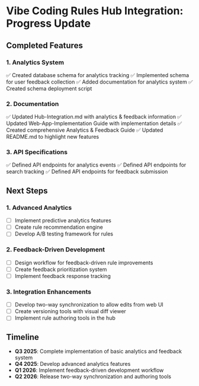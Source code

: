 # Vibe Coding Rules Hub Integration: Progress Update

## Completed Features

### 1. Analytics System
✅ Created database schema for analytics tracking
✅ Implemented schema for user feedback collection
✅ Added documentation for analytics system
✅ Created schema deployment script

### 2. Documentation
✅ Updated Hub-Integration.md with analytics & feedback information
✅ Updated Web-App-Implementation Guide with implementation details
✅ Created comprehensive Analytics & Feedback Guide
✅ Updated README.md to highlight new features

### 3. API Specifications
✅ Defined API endpoints for analytics events
✅ Defined API endpoints for search tracking
✅ Defined API endpoints for feedback submission

## Next Steps

### 1. Advanced Analytics
- [ ] Implement predictive analytics features
- [ ] Create rule recommendation engine
- [ ] Develop A/B testing framework for rules

### 2. Feedback-Driven Development
- [ ] Design workflow for feedback-driven rule improvements
- [ ] Create feedback prioritization system
- [ ] Implement feedback response tracking

### 3. Integration Enhancements
- [ ] Develop two-way synchronization to allow edits from web UI
- [ ] Create versioning tools with visual diff viewer
- [ ] Implement rule authoring tools in the hub

## Timeline

- **Q3 2025**: Complete implementation of basic analytics and feedback system
- **Q4 2025**: Develop advanced analytics features
- **Q1 2026**: Implement feedback-driven development workflow
- **Q2 2026**: Release two-way synchronization and authoring tools
